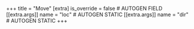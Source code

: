 +++
title = "Move"
[extra]
is_override = false # AUTOGEN FIELD
[[extra.args]]
name = "loc" # AUTOGEN STATIC
[[extra.args]]
name = "dir" # AUTOGEN STATIC
+++